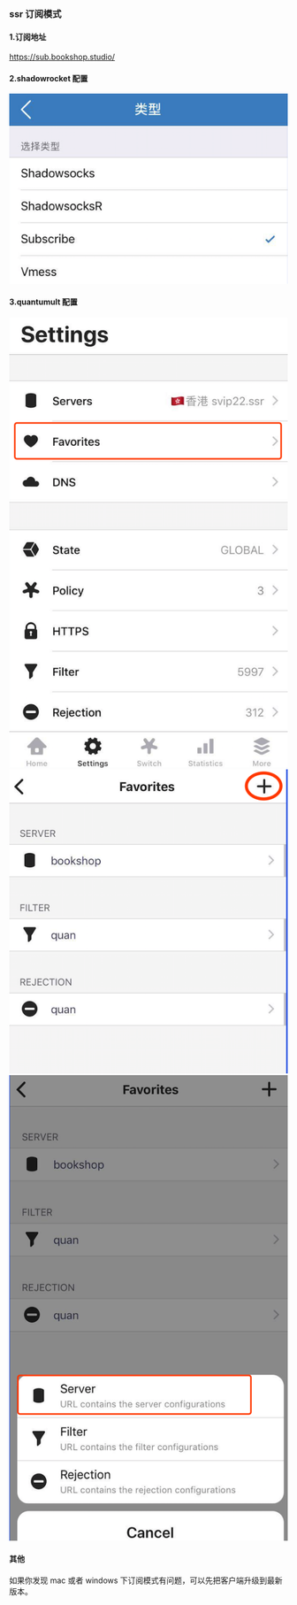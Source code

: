 ### ssr 订阅模式
#### 1.订阅地址
https://sub.bookshop.studio/

#### 2.shadowrocket 配置
![](../img/rocket-sub.png)

#### 3.quantumult 配置
![](../img/quan1.png)
![](../img/quan2.png)
![](../img/quan3.png)

#### 其他
如果你发现 mac 或者 windows 下订阅模式有问题，可以先把客户端升级到最新版本。
